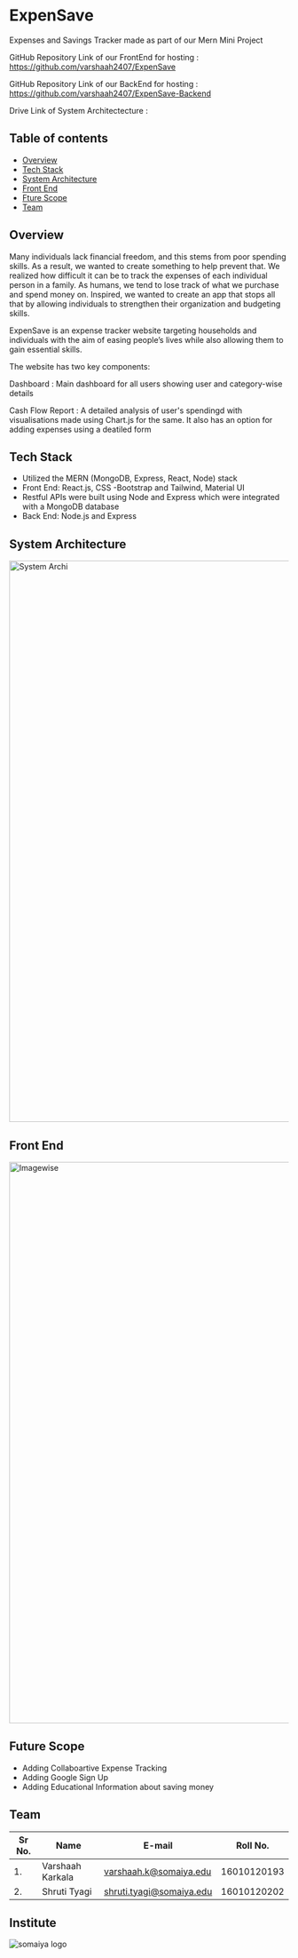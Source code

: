 # ExpenSave

Expenses and Savings Tracker made as part of our Mern Mini Project

GitHub Repository Link of our FrontEnd for hosting : https://github.com/varshaah2407/ExpenSave

GitHub Repository Link of our BackEnd for hosting : https://github.com/varshaah2407/ExpenSave-Backend

Drive Link of System Architectecture :

## Table of contents

- [Overview](#overview)
- [Tech Stack](#tech-stack)
- [System Architecture](#system-architecture)
- [Front End](#front-end)
- [Fture Scope](#future-scope)
- [Team](#team)

## Overview

Many individuals lack financial freedom, and this stems from poor spending skills. As a result, we wanted to create something to help prevent that. We realized how difficult it can be to track the expenses of each individual person in a family. As humans, we tend to lose track of what we purchase and spend money on. Inspired, we wanted to create an app that stops all that by allowing individuals to strengthen their organization and budgeting skills.

ExpenSave is an expense tracker website targeting households and individuals with the aim of easing people’s lives while also allowing them to gain essential skills. 

The website has two key components:

Dashboard : Main dashboard for all users showing user and category-wise details

Cash Flow Report : A detailed analysis of user's spendingd with visualisations made using Chart.js for the same. It also has an option for adding expenses using a deatiled form

## Tech Stack

* Utilized the MERN (MongoDB, Express, React, Node) stack
* Front End: React.js, CSS -Bootstrap and Tailwind, Material UI
* Restful APIs were built using Node and Express which were integrated with a MongoDB database
* Back End: Node.js and Express

## System Architecture
<img width="1011" alt="System Archi" src="">

## Front End
<img width="1011" alt="Imagewise" src="">

## Future Scope

* Adding Collaboartive Expense Tracking
* Adding Google Sign Up
* Adding Educational Information about saving money

## Team
| Sr No. | Name               | E-mail                       | Roll No.        |
| -------| -------------------| -----------------------------| ----------------|
| 1.     | Varshaah Karkala   | varshaah.k@somaiya.edu       | 16010120193     |
| 2.     | Shruti Tyagi       | shruti.tyagi@somaiya.edu     | 16010120202     |

## Institute
![somaiya logo](https://user-images.githubusercontent.com/79756939/144486512-eb0cba46-18a8-4ce8-bf5c-0d256ea5d46b.jpeg)
